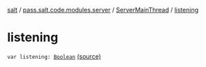 [salt](../../index.md) / [pass.salt.code.modules.server](../index.md) / [ServerMainThread](index.md) / [listening](./listening.md)

# listening

`var listening: `[`Boolean`](https://kotlinlang.org/api/latest/jvm/stdlib/kotlin/-boolean/index.html) [(source)](https://github.com/kurbaniec-tgm/salt/tree/master/code/modules/server/ServerMainThread.kt#L24)